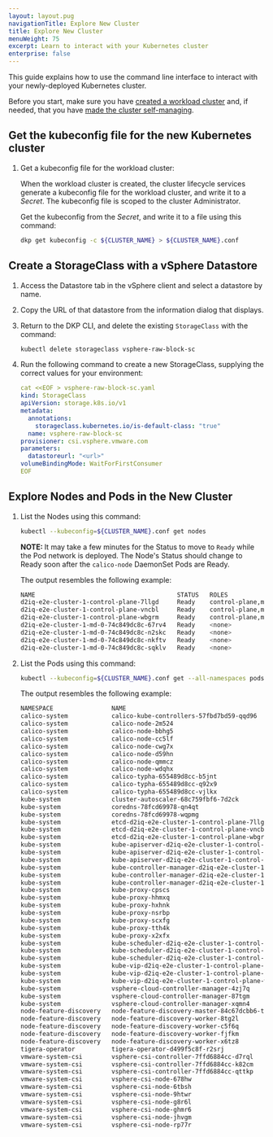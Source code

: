 ```yaml
---
layout: layout.pug
navigationTitle: Explore New Cluster
title: Explore New Cluster
menuWeight: 75
excerpt: Learn to interact with your Kubernetes cluster
enterprise: false
---
```


This guide explains how to use the command line interface to interact with your newly-deployed Kubernetes cluster.

Before you start, make sure you have [created a workload cluster][create-new-cluster] and, if needed, that you have [made the cluster self-managing][make-self-managed].

## Get the kubeconfig file for the new Kubernetes cluster

1.  Get a kubeconfig file for the workload cluster:

    When the workload cluster is created, the cluster lifecycle services generate a kubeconfig file for the workload cluster, and write it to a _Secret_. The kubeconfig file is scoped to the cluster Administrator.

    Get the kubeconfig from the _Secret_, and write it to a file using this command:

    ```bash
    dkp get kubeconfig -c ${CLUSTER_NAME} > ${CLUSTER_NAME}.conf
    ```

## Create a StorageClass with a vSphere Datastore

1.  Access the Datastore tab in the vSphere client and select a datastore by name.

1.  Copy the URL of that datastore from the information dialog that displays.

1.  Return to the DKP CLI, and delete the existing `StorageClass` with the command:

    ```bash
    kubectl delete storageclass vsphere-raw-block-sc
    ```

1.  Run the following command to create a new StorageClass, supplying the correct values for your environment:

    ```yaml
    cat <<EOF > vsphere-raw-block-sc.yaml
    kind: StorageClass
    apiVersion: storage.k8s.io/v1
    metadata:
      annotations:
        storageclass.kubernetes.io/is-default-class: "true"
      name: vsphere-raw-block-sc
    provisioner: csi.vsphere.vmware.com
    parameters:
      datastoreurl: "<url>"
    volumeBindingMode: WaitForFirstConsumer
    EOF
    ```

## Explore Nodes and Pods in the New Cluster

1.  List the Nodes using this command:

    ```bash
    kubectl --kubeconfig=${CLUSTER_NAME}.conf get nodes
    ```

    <p class="message--note"><strong>NOTE: </strong>It may take a few minutes for the Status to move to <code>Ready</code> while the Pod network is deployed. The Node's Status should change to Ready soon after the <code>calico-node</code> DaemonSet Pods are Ready.</p>

    The output resembles the following example:

    ```sh
    NAME                                       STATUS   ROLES                  AGE   VERSION
    d2iq-e2e-cluster-1-control-plane-7llgd     Ready    control-plane,master   20h   v1.22.8
    d2iq-e2e-cluster-1-control-plane-vncbl     Ready    control-plane,master   19h   v1.22.8
    d2iq-e2e-cluster-1-control-plane-wbgrm     Ready    control-plane,master   19h   v1.22.8
    d2iq-e2e-cluster-1-md-0-74c849dc8c-67rv4   Ready    <none>                 19h   v1.22.8
    d2iq-e2e-cluster-1-md-0-74c849dc8c-n2skc   Ready    <none>                 19h   v1.22.8
    d2iq-e2e-cluster-1-md-0-74c849dc8c-nkftv   Ready    <none>                 19h   v1.22.8
    d2iq-e2e-cluster-1-md-0-74c849dc8c-sqklv   Ready    <none>                 19h   v1.22.8
    ```

1.  List the Pods using this command:

    ```bash
    kubectl --kubeconfig=${CLUSTER_NAME}.conf get --all-namespaces pods
    ```

    The output resembles the following example:

    ```sh
    NAMESPACE                NAME                                                                 READY   STATUS     RESTARTS      AGE
    calico-system            calico-kube-controllers-57fbd7bd59-qqd96                             1/1     Running    0             20h
    calico-system            calico-node-2m524                                                    1/1     Running    3 (19h ago)   19h
    calico-system            calico-node-bbhg5                                                    1/1     Running    0             20h
    calico-system            calico-node-cc5lf                                                    1/1     Running    2 (19h ago)   19h
    calico-system            calico-node-cwg7x                                                    1/1     Running    1 (19h ago)   19h
    calico-system            calico-node-d59hn                                                    1/1     Running    1 (19h ago)   19h
    calico-system            calico-node-qmmcz                                                    1/1     Running    0             19h
    calico-system            calico-node-wdqhx                                                    1/1     Running    0             19h
    calico-system            calico-typha-655489d8cc-b5jnt                                        1/1     Running    0             20h
    calico-system            calico-typha-655489d8cc-q92x9                                        1/1     Running    0             19h
    calico-system            calico-typha-655489d8cc-vjlkx                                        1/1     Running    0             19h
    kube-system              cluster-autoscaler-68c759fbf6-7d2ck                                  0/1     Init:0/1   0             20h
    kube-system              coredns-78fcd69978-qn4qt                                             1/1     Running    0             20h
    kube-system              coredns-78fcd69978-wqpmg                                             1/1     Running    0             20h
    kube-system              etcd-d2iq-e2e-cluster-1-control-plane-7llgd                      1/1     Running    0             20h
    kube-system              etcd-d2iq-e2e-cluster-1-control-plane-vncbl                      1/1     Running    0             19h
    kube-system              etcd-d2iq-e2e-cluster-1-control-plane-wbgrm                      1/1     Running    0             19h
    kube-system              kube-apiserver-d2iq-e2e-cluster-1-control-plane-7llgd            1/1     Running    0             20h
    kube-system              kube-apiserver-d2iq-e2e-cluster-1-control-plane-vncbl            1/1     Running    0             19h
    kube-system              kube-apiserver-d2iq-e2e-cluster-1-control-plane-wbgrm            1/1     Running    0             19h
    kube-system              kube-controller-manager-d2iq-e2e-cluster-1-control-plane-7llgd   1/1     Running    1 (19h ago)   20h
    kube-system              kube-controller-manager-d2iq-e2e-cluster-1-control-plane-vncbl   1/1     Running    0             19h
    kube-system              kube-controller-manager-d2iq-e2e-cluster-1-control-plane-wbgrm   1/1     Running    0             19h
    kube-system              kube-proxy-cpscs                                                     1/1     Running    0             19h
    kube-system              kube-proxy-hhmxq                                                     1/1     Running    0             19h
    kube-system              kube-proxy-hxhnk                                                     1/1     Running    0             19h
    kube-system              kube-proxy-nsrbp                                                     1/1     Running    0             19h
    kube-system              kube-proxy-scxfg                                                     1/1     Running    0             20h
    kube-system              kube-proxy-tth4k                                                     1/1     Running    0             19h
    kube-system              kube-proxy-x2xfx                                                     1/1     Running    0             19h
    kube-system              kube-scheduler-d2iq-e2e-cluster-1-control-plane-7llgd            1/1     Running    1 (19h ago)   20h
    kube-system              kube-scheduler-d2iq-e2e-cluster-1-control-plane-vncbl            1/1     Running    0             19h
    kube-system              kube-scheduler-d2iq-e2e-cluster-1-control-plane-wbgrm            1/1     Running    0             19h
    kube-system              kube-vip-d2iq-e2e-cluster-1-control-plane-7llgd                  1/1     Running    1 (19h ago)   20h
    kube-system              kube-vip-d2iq-e2e-cluster-1-control-plane-vncbl                  1/1     Running    0             19h
    kube-system              kube-vip-d2iq-e2e-cluster-1-control-plane-wbgrm                  1/1     Running    0             19h
    kube-system              vsphere-cloud-controller-manager-4zj7q                               1/1     Running    0             19h
    kube-system              vsphere-cloud-controller-manager-87tgm                               1/1     Running    0             19h
    kube-system              vsphere-cloud-controller-manager-xqmn4                               1/1     Running    1 (19h ago)   20h
    node-feature-discovery   node-feature-discovery-master-84c67dcbb6-txfw9                       1/1     Running    0             20h
    node-feature-discovery   node-feature-discovery-worker-8tg2l                                  1/1     Running    3 (19h ago)   19h
    node-feature-discovery   node-feature-discovery-worker-c5f6q                                  1/1     Running    0             19h
    node-feature-discovery   node-feature-discovery-worker-fjfkm                                  1/1     Running    0             19h
    node-feature-discovery   node-feature-discovery-worker-x6tz8                                  1/1     Running    0             19h
    tigera-operator          tigera-operator-d499f5c8f-r2srj                                      1/1     Running    1 (19h ago)   20h
    vmware-system-csi        vsphere-csi-controller-7ffd6884cc-d7rql                              7/7     Running    5 (19h ago)   20h
    vmware-system-csi        vsphere-csi-controller-7ffd6884cc-k82cm                              7/7     Running    2 (19h ago)   20h
    vmware-system-csi        vsphere-csi-controller-7ffd6884cc-qttkp                              7/7     Running    1 (19h ago)   20h
    vmware-system-csi        vsphere-csi-node-678hw                                               3/3     Running    0             19h
    vmware-system-csi        vsphere-csi-node-6tbsh                                               3/3     Running    0             19h
    vmware-system-csi        vsphere-csi-node-9htwr                                               3/3     Running    5 (20h ago)   20h
    vmware-system-csi        vsphere-csi-node-g8r6l                                               3/3     Running    0             19h
    vmware-system-csi        vsphere-csi-node-ghmr6                                               3/3     Running    0             19h
    vmware-system-csi        vsphere-csi-node-jhvgm                                               3/3     Running    0             19h
    vmware-system-csi        vsphere-csi-node-rp77r                                               3/3     Running    0             19h
    ```

[install_docker]: https://docs.docker.com/get-docker/
[install_kubectl]: https://kubernetes.io/docs/tasks/tools/install-kubectl/
[create-new-cluster]: ../new
[make-self-managed]: ../self-managed/

